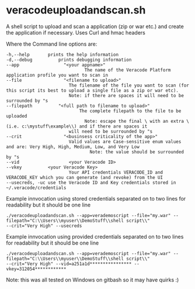 # veracodeuploadandscan.sh
A shell script to upload and scan a application (zip or war etc.) and create the application if necessary.  Uses Curl and hmac headers

Where the Command line options are:

    -h,--help       prints the help information
    -d,--debug			prints debugging information
    --app 				  "<your appname>"
     						      The name of the Veracode Platform application profile you want to scan in
    --file				  "<filename to upload>"
           				    The filename of the file you want to scan (for this script its best to upload a single file as a zip or war etc).
           				    Note: if there are spaces it will need to be surrounded by "s
    --filepath			"<full path to filename to upload>"
    	    				    The complete filepath to the file to be uploaded 
    						      Note: escape the final \ with an extra \ (i.e. c:\mystuff\example\\) and if there are spaces it 
                            will need to be surrounded by "s
    --crit				  "<businsess criticality of the app>"
           				    Valid values are Case-sensitive enum values and are: Very High, High, Medium, Low, and Very Low
							        Note: the value should be surrounded by "s
    --vid				    <your Veracode ID>
    --vkey         	<your Veracode Key>
           				    Your API credentials VERACODE_ID and VERACODE_KEY which you can generate (and revoke) from the UI
    --usecreds, -uc	use the Veracode ID and Key credentials stored in ~/.veracode/credentials

 Example innvocation using stored credentials separated on to two lines for readability but it should be one line

	./veracodeuploadandscan.sh --app=verademoscript --file="my.war" --filepath="C:\\Users\\myuser\\DemoStuff\\shell script\\" 
	--crit="Very High" --usecreds

 Example innvocation using provided credentials separated on to two lines for readability but it should be one line

	./veracodeuploadandscan.sh --app=verademoscript --file="my.war" --filepath="C:\\Users\\myuser\\DemoStuff\\shell script\\" 
	--crit="Very High" --vid=a251a1d**************** --vkey=312054************

Note: this was all tested on Windows on gitbash so it may have quirks :)
